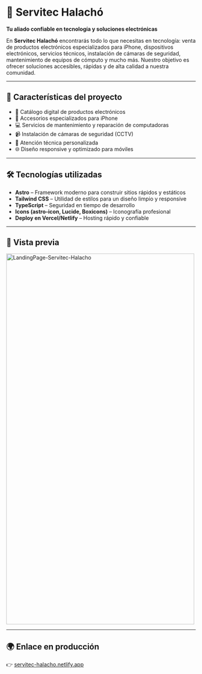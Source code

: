 # 🚀 Servitec Halachó

**Tu aliado confiable en tecnología y soluciones electrónicas**

En **Servitec Halachó** encontrarás todo lo que necesitas en tecnología: venta de productos electrónicos especializados para iPhone, dispositivos electrónicos, servicios técnicos, instalación de cámaras de seguridad, mantenimiento de equipos de cómputo y mucho más. Nuestro objetivo es ofrecer soluciones accesibles, rápidas y de alta calidad a nuestra comunidad.

---

## 🧩 Características del proyecto

- 🛒 Catálogo digital de productos electrónicos
- 📱 Accesorios especializados para iPhone
- 💻 Servicios de mantenimiento y reparación de computadoras
- 📹 Instalación de cámaras de seguridad (CCTV)
- 🔧 Atención técnica personalizada
- 🌐 Diseño responsive y optimizado para móviles

---

## 🛠️ Tecnologías utilizadas

- **Astro** – Framework moderno para construir sitios rápidos y estáticos
- **Tailwind CSS** – Utilidad de estilos para un diseño limpio y responsive
- **TypeScript** – Seguridad en tiempo de desarrollo
- **Icons (astro-icon, Lucide, Boxicons)** – Iconografía profesional
- **Deploy en Vercel/Netlify** – Hosting rápido y confiable

---

## 📸 Vista previa
<img width="500" height="985" alt="LandingPage-Servitec-Halacho" src="https://github.com/user-attachments/assets/565be71d-c898-40ca-8dc3-92e8661a3bcb" />

---

## 🌍 Enlace en producción
👉 [servitec-halacho.netlify.app](https://servitec-halacho.netlify.app/)
